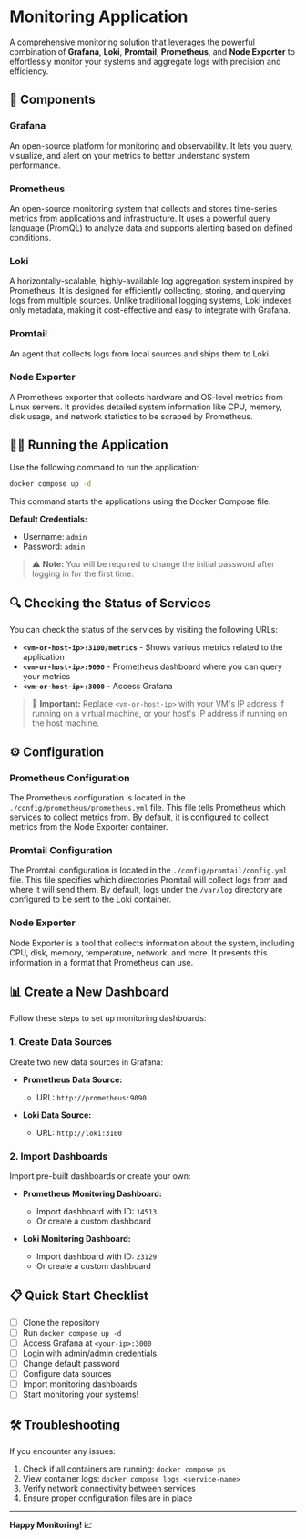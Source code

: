 # Monitoring Application

A comprehensive monitoring solution that leverages the powerful combination of **Grafana**, **Loki**, **Promtail**, **Prometheus**, and **Node Exporter** to effortlessly monitor your systems and aggregate logs with precision and efficiency.

## 🚀 Components

### Grafana
An open-source platform for monitoring and observability. It lets you query, visualize, and alert on your metrics to better understand system performance.

### Prometheus
An open-source monitoring system that collects and stores time-series metrics from applications and infrastructure. It uses a powerful query language (PromQL) to analyze data and supports alerting based on defined conditions.

### Loki
A horizontally-scalable, highly-available log aggregation system inspired by Prometheus. It is designed for efficiently collecting, storing, and querying logs from multiple sources. Unlike traditional logging systems, Loki indexes only metadata, making it cost-effective and easy to integrate with Grafana.

### Promtail
An agent that collects logs from local sources and ships them to Loki.

### Node Exporter
A Prometheus exporter that collects hardware and OS-level metrics from Linux servers. It provides detailed system information like CPU, memory, disk usage, and network statistics to be scraped by Prometheus.

## 🏃‍♂️ Running the Application

Use the following command to run the application:

```bash
docker compose up -d
```

This command starts the applications using the Docker Compose file.

**Default Credentials:**
- Username: `admin`
- Password: `admin`

> ⚠️ **Note:** You will be required to change the initial password after logging in for the first time.

## 🔍 Checking the Status of Services

You can check the status of the services by visiting the following URLs:

- **`<vm-or-host-ip>:3100/metrics`** - Shows various metrics related to the application
- **`<vm-or-host-ip>:9090`** - Prometheus dashboard where you can query your metrics
- **`<vm-or-host-ip>:3000`** - Access Grafana

> 📝 **Important:** Replace `<vm-or-host-ip>` with your VM's IP address if running on a virtual machine, or your host's IP address if running on the host machine.

## ⚙️ Configuration

### Prometheus Configuration
The Prometheus configuration is located in the `./config/prometheus/prometheus.yml` file. This file tells Prometheus which services to collect metrics from. By default, it is configured to collect metrics from the Node Exporter container.

### Promtail Configuration
The Promtail configuration is located in the `./config/promtail/config.yml` file. This file specifies which directories Promtail will collect logs from and where it will send them. By default, logs under the `/var/log` directory are configured to be sent to the Loki container.

### Node Exporter
Node Exporter is a tool that collects information about the system, including CPU, disk, memory, temperature, network, and more. It presents this information in a format that Prometheus can use.

## 📊 Create a New Dashboard

Follow these steps to set up monitoring dashboards:

### 1. Create Data Sources
Create two new data sources in Grafana:

- **Prometheus Data Source:**
  - URL: `http://prometheus:9090`

- **Loki Data Source:**
  - URL: `http://loki:3100`

### 2. Import Dashboards
Import pre-built dashboards or create your own:

- **Prometheus Monitoring Dashboard:**
  - Import dashboard with ID: `14513`
  - Or create a custom dashboard

- **Loki Monitoring Dashboard:**
  - Import dashboard with ID: `23129`
  - Or create a custom dashboard

## 📋 Quick Start Checklist

- [ ] Clone the repository
- [ ] Run `docker compose up -d`
- [ ] Access Grafana at `<your-ip>:3000`
- [ ] Login with admin/admin credentials
- [ ] Change default password
- [ ] Configure data sources
- [ ] Import monitoring dashboards
- [ ] Start monitoring your systems!

## 🛠️ Troubleshooting

If you encounter any issues:

1. Check if all containers are running: `docker compose ps`
2. View container logs: `docker compose logs <service-name>`
3. Verify network connectivity between services
4. Ensure proper configuration files are in place

---

**Happy Monitoring! 📈**
